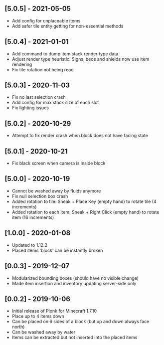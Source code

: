 ## [5.0.5] - 2021-05-05

- Add config for unplaceable items
- Add safer tile entity getting for non-essential methods

## [5.0.4] - 2021-01-01

- Add command to dump item stack render type data
- Adjust render type heuristic: Signs, beds and shields now use item rendering
- Fix tile rotation not being read

## [5.0.3] - 2020-11-03

- Fix no last selection crash
- Add config for max stack size of each slot
- Fix lighting issues

## [5.0.2] - 2020-10-29

- Attempt to fix render crash when block does not have facing state

## [5.0.1] - 2020-10-21

- Fix black screen when camera is inside block

## [5.0.0] - 2020-10-19

- Cannot be washed away by fluids anymore
- Fix null selection box crash
- Added rotation to tile: Sneak + Place Key (empty hand) to rotate tile (4 increments)
- Added rotation to each item: Sneak + Right Click (empty hand) to rotate item (16 increments)

## [1.0.0] - 2020-01-08

- Updated to 1.12.2
- Placed items 'block' can be instantly broken

## [0.0.3] - 2019-12-07

- Modularized bounding boxes (should have no visible change)
- Made item insertion and inventory updating server-side only

## [0.0.2] - 2019-10-06

- Initial release of Plonk for Minecraft 1.7.10
- Place up to 4 items down
- Can be placed on 6 sides of a block (but up and down always face north)
- Can be washed away by water
- Items can be extracted but not inserted into the placed items
